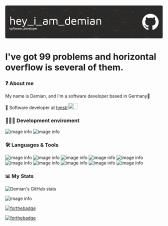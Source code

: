 ![Header](./github-header-image.png)

# I've got 99 problems and horizontal overflow is several of them.
### ❓ About me
My name is Demian, and i'm a software developer based in Germany📍

🏦 Software developer at <a href=https://hmstr.de/>hmstr</a><img src="https://camo.githubusercontent.com/63371d36886ee658f5a97401f393e1ab1684b2fd3de674b8f5efc7d410b2a3d0/68747470733a2f2f6d656469612e67697068792e636f6d2f6d656469612f57556c706c634d704f43456d5447427442572f67697068792e676966" height="20px" width="30px" />

### 👨🏼‍💻 Development enviroment
![image info](https://img.shields.io/badge/mac%20os-000000?style=for-the-badge&logo=apple&logoColor=white)
![image info](https://img.shields.io/badge/IntelliJ_IDEA-000000.svg?style=for-the-badge&logo=intellij-idea&logoColor=white)

### 🛠 Languages & Tools
![image info](https://img.shields.io/badge/Google_Cloud-4285F4?style=for-the-badge&logo=google-cloud&logoColor=white)
![image info](https://img.shields.io/badge/Python-14354C?style=for-the-badge&logo=python&logoColor=white)
![image info](https://img.shields.io/badge/HTML-239120?style=for-the-badge&logo=html5&logoColor=white)
![image info](https://img.shields.io/badge/CSS-239120?&style=for-the-badge&logo=css3&logoColor=white)
![image info](https://img.shields.io/badge/JavaScript-323330?style=for-the-badge&logo=javascript&logoColor=F7DF1E)
![image info](https://img.shields.io/badge/JavaScript-323330?style=for-the-badge&logo=javascript&logoColor=F7DF1E)
![image info](https://img.shields.io/badge/React-20232A?style=for-the-badge&logo=react&logoColor=61DAFB)
![image info](https://img.shields.io/badge/Material--UI-0081CB?style=for-the-badge&logo=material-ui&logoColor=white)
![image info](https://img.shields.io/badge/Redux-593D88?style=for-the-badge&logo=redux&logoColor=white)
![image info](https://img.shields.io/badge/MongoDB-4EA94B?style=for-the-badge&logo=mongodb&logoColor=white)

### 📊 My Stats
![Demian's GitHub stats](https://github-readme-stats.vercel.app/api?username=dmarkenstein&count_private=true)

![image info](https://forthebadge.com/images/badges/made-with-crayons.svg)

[![forthebadge](https://forthebadge.com/images/badges/fuck-it-ship-it.svg)](https://forthebadge.com)

[![forthebadge](https://forthebadge.com/images/badges/it-works-why.svg)](https://forthebadge.com)

<!--
**dmarkenstein/dmarkenstein** is a ✨ _special_ ✨ repository because its `README.md` (this file) appears on your GitHub profile.

Here are some ideas to get you started:

- 🔭 I’m currently working on ...
- 🌱 I’m currently learning ...
- 👯 I’m looking to collaborate on ...
- 🤔 I’m looking for help with ...
- 💬 Ask me about ...
- 📫 How to reach me: ...
- 😄 Pronouns: ...
- ⚡ Fun fact: ...
-->
